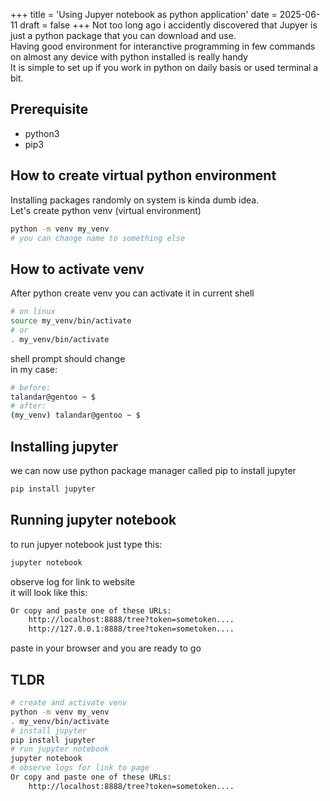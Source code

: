 +++
title = 'Using Jupyer notebook as python application'
date = 2025-06-11
draft = false
+++
Not too long ago i accidently discovered that Jupyer is just a python package that you can download and use.\
Having good environment for interanctive programming in few commands on almost any device with python installed is really handy\
It is simple to set up if you work in python on daily basis or used terminal a bit.

## Prerequisite
- python3
- pip3

## How to create virtual python environment
Installing packages randomly on system is kinda dumb idea.\
Let's create python venv (virtual environment)
```bash 
python -m venv my_venv
# you can change name to something else
```
## How to activate venv
After python create venv you can activate it in current shell
```bash
# on linux
source my_venv/bin/activate
# or 
. my_venv/bin/activate
```
shell prompt should change\
in my case:
```bash
# before:
talandar@gentoo ~ $
# after:
(my_venv) talandar@gentoo ~ $
```

## Installing jupyter
we can now use python package manager called pip to install jupyter
```bash
pip install jupyter
```
## Running jupyter notebook
to run jupyer notebook just type this:
```bash
jupyter notebook 
```
observe log for link to website\
it will look like this:
```bash
Or copy and paste one of these URLs:
    http://localhost:8888/tree?token=sometoken....
    http://127.0.0.1:8888/tree?token=sometoken....
```
paste in your browser and you are ready to go

## TLDR
```bash
# create and activate venv
python -m venv my_venv
. my_venv/bin/activate
# install jupyter
pip install jupyter
# run jupyter notebook
jupyter notebook 
# observe logs for link to page
Or copy and paste one of these URLs:
    http://localhost:8888/tree?token=sometoken....
```
